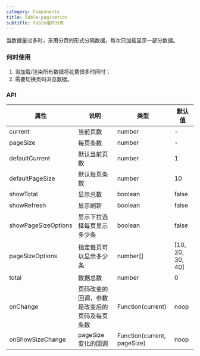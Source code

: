 ```yaml
---
category: Components
title: Table-pagination
subtitle: table组件分页
---
```

当数据量过多时，采用分页的形式分隔数据，每次只加载显示一部分数据。

### 何时使用
1. 当加载/渲染所有数据将花费很多时间时；
2. 需要切换页码浏览数据。

### API

| 属性 | 说明 | 类型 | 默认值 |
| --- | --- | --- | --- |
| current | 当前页数 | number | - |
| pageSize | 每页条数 | number | - |
| defaultCurrent | 默认当前页数 | number | 1 |
| defaultPageSize | 默认每页条数 | number | 10 |
| showTotal | 显示总数 | boolean | false |
| showRefresh | 显示刷新 | boolean | false |
| showPageSizeOptions | 显示下拉选择每页显示多少条 | boolean | false |
| pageSizeOptions | 指定每页可以显示多少条 | number[] | [10, 20, 30, 40] |
| total | 数据总数 | number | 0 |
| onChange | 页码改变的回调，参数是改变后的页码及每页条数 | Function(current) | noop |
| onShowSizeChange | pageSize 变化的回调 | Function(current, pageSize) | noop |

